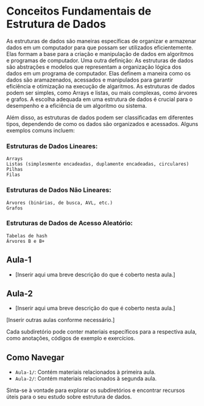 # Conceitos Fundamentais de Estrutura de Dados

As estruturas de dados são maneiras específicas de organizar e armazenar dados em um computador para que possam
ser utilizados eficientemente. Elas formam a base para a criação e manipulação de dados em algoritmos e programas 
de computador.
Uma outra definição:
   As estruturas de dados são abstrações e modelos que representam a organização lógica dos dados em um programa de computador. Elas definem a maneira como os dados são aramazenados, acessados e manipulados para garantir eficiência e otimização na execução de algaritmos.
   As estruturas de dados podem ser simples, como Arrays e listas, ou mais complexas, como árvores e grafos. A escolha adequada em uma estrutura de dados é crucial para o desempenho e a eficiência de um algoritmo ou sistema.

   Além disso, as estruturas de dados podem ser classificadas em diferentes tipos, dependendo de como os dados são organizados e acessados. Alguns exemplos comuns incluem: 

### Estruturas de Dados Lineares:
    Arrays
    Listas (simplesmente encadeadas, duplamente encadeadas, circulares)
    Pilhas
    Filas

### Estruturas de Dados Não Lineares:

    Árvores (binárias, de busca, AVL, etc.)
    Grafos

### Estruturas de Dados de Acesso Aleatório:

    Tabelas de hash
    Árvores B e B+


## Aula-1

- [Inserir aqui uma breve descrição do que é coberto nesta aula.]

## Aula-2

- [Inserir aqui uma breve descrição do que é coberto nesta aula.]

[Inserir outras aulas conforme necessário.]

Cada subdiretório pode conter materiais específicos para a respectiva aula, como anotações, códigos de exemplo e exercícios.

## Como Navegar

- `Aula-1/`: Contém materiais relacionados à primeira aula.
- `Aula-2/`: Contém materiais relacionados à segunda aula.

Sinta-se à vontade para explorar os subdiretórios e encontrar recursos úteis para o seu estudo sobre estrutura de dados.
